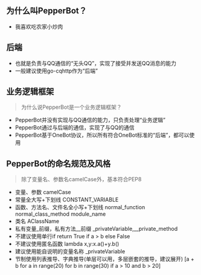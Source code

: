 ## 为什么叫PepperBot？
- 我喜欢吃农家小炒肉

## 后端
- 也就是负责与QQ通信的“无头QQ”，实现了接受并发送QQ消息的能力
- 一般建议使用go-cqhttp作为“后端”

## 业务逻辑框架
> 为什么说PepperBot是一个业务逻辑框架？


- PepperBot并没有实现与QQ通信的能力，只负责处理“业务逻辑”
- PepperBot通过与后端的通信，实现了与QQ的通信
- PepperBot基于OneBot协议，所以所有符合OneBot标准的“后端”，都可以使用

## PepperBot的命名规范及风格
> 除了变量名、参数名camelCase外，基本符合PEP8

- 变量、参数
  camelCase
- 常量全大写+下划线
  CONSTANT_VARIABLE
- 函数、方法名、文件名全小写+下划线
  normal_function normal_class_method module_name
- 类名
  AClassName
- 私有变量_前缀，私有方法__前缀
  _privateVariable,__private_method
- 不建议使用单行if
  return True if a > b else False
- 不建议使用匿名函数
  lambda x,y:x.a()+y.b()
- 建议使用能自说明的变量名称
  _privateVariable
- 节制使用列表推导、字典推导(单层可以用，多层嵌套的推导，建议展开) 
  [a + b for a in range(20) for b in range(30) if a > 10 and b > 20]
